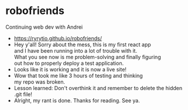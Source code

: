 # robofriends
Continuing web dev with Andrei  
- https://ryrytio.github.io/robofriends/  
- Hey y'all! Sorry about the mess, this is my first react app  
and I have been running into a lot of trouble with it.  
What you see now is me problem-solving and finally figuring  
out how to properly deploy a test application.  
- Looks like it is working and it is now a live site!  
- Wow that took me like 3 hours of testing and thinking  
my repo was broken.  
- Lesson learned: Don't overthink it and remember to delete the hidden .git file!  
- Alright, my rant is done. Thanks for reading. See ya.
